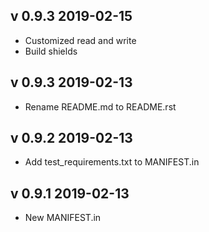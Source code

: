 ## v 0.9.3 2019-02-15
- Customized read and write
- Build shields

## v 0.9.3 2019-02-13
 - Rename README.md to README.rst

## v 0.9.2 2019-02-13
 - Add test_requirements.txt to MANIFEST.in

## v 0.9.1 2019-02-13
 - New MANIFEST.in
